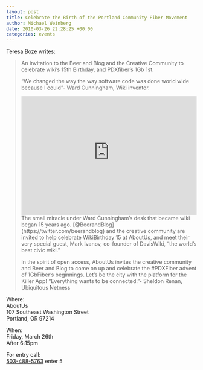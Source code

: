 ```yaml
---
layout: post
title: Celebrate the Birth of the Portland Community Fiber Movement
author: Michael Weinberg
date: 2010-03-26 22:28:25 +00:00
categories: events
---
```

Teresa Boze writes:

> An invitation to the Beer and Blog and the Creative Community to celebrate wiki’s 15th Birthday, and PDXfiber’s 1Gb 1st.
>
> “We changed the way the way software code was done world wide because I could”- Ward Cunningham, Wiki inventor.
>
> <iframe width="100%" height="315" src="https://www.youtube-nocookie.com/embed/mPNJuHje4w4?rel=0" frameborder="0" gesture="media" allow="encrypted-media" allowfullscreen></iframe>
> The small miracle under Ward Cunningham’s desk that became wiki began 15 years ago. [@BeerandBlog](https://twitter.com/beerandblog) and the creative community are invited to help celebrate WikiBirthday 15 at AboutUs, and meet their very special guest, Mark Ivanov, co-founder of DavisWiki, “the world’s best civic wiki.”
>
> In the spirit of open access, AboutUs invites the creative community and Beer and Blog to come on up and celebrate the #PDXFiber advent of 1GbFiber’s beginnings. Let’s be the city with the platform for the Killer App! “Everything wants to be connected.”- Sheldon Renan, Ubiquitous Netness

Where:<br>
AboutUs<br>
107 Southeast Washington Street<br>
Portland, OR 97214

When:<br>
Friday, March 26th<br>
After 6:15pm<br>

For entry call:<br>
[503-488-5763](tel:+15034885763) enter 5
